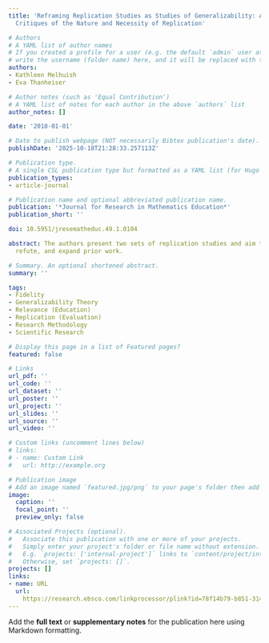 ```yaml
---
title: 'Reframing Replication Studies as Studies of Generalizability: A Response to
  Critiques of the Nature and Necessity of Replication'

# Authors
# A YAML list of author names
# If you created a profile for a user (e.g. the default `admin` user at `content/authors/admin/`), 
# write the username (folder name) here, and it will be replaced with their full name and linked to their profile.
authors:
- Kathleen Melhuish
- Eva Thanheiser

# Author notes (such as 'Equal Contribution')
# A YAML list of notes for each author in the above `authors` list
author_notes: []

date: '2018-01-01'

# Date to publish webpage (NOT necessarily Bibtex publication's date).
publishDate: '2025-10-18T21:28:33.257113Z'

# Publication type.
# A single CSL publication type but formatted as a YAML list (for Hugo requirements).
publication_types:
- article-journal

# Publication name and optional abbreviated publication name.
publication: '*Journal for Research in Mathematics Education*'
publication_short: ''

doi: 10.5951/jresematheduc.49.1.0104

abstract: The authors present two sets of replication studies and aim to confirm,
  refute, and expand prior work.

# Summary. An optional shortened abstract.
summary: ''

tags:
- Fidelity
- Generalizability Theory
- Relevance (Education)
- Replication (Evaluation)
- Research Methodology
- Scientific Research

# Display this page in a list of Featured pages?
featured: false

# Links
url_pdf: ''
url_code: ''
url_dataset: ''
url_poster: ''
url_project: ''
url_slides: ''
url_source: ''
url_video: ''

# Custom links (uncomment lines below)
# links:
# - name: Custom Link
#   url: http://example.org

# Publication image
# Add an image named `featured.jpg/png` to your page's folder then add a caption below.
image:
  caption: ''
  focal_point: ''
  preview_only: false

# Associated Projects (optional).
#   Associate this publication with one or more of your projects.
#   Simply enter your project's folder or file name without extension.
#   E.g. `projects: ['internal-project']` links to `content/project/internal-project/index.md`.
#   Otherwise, set `projects: []`.
projects: []
links:
- name: URL
  url: 
    https://research.ebsco.com/linkprocessor/plink?id=78f14b79-b851-3143-a8ba-0b2f3596cbb8
---
```


Add the **full text** or **supplementary notes** for the publication here using Markdown formatting.
